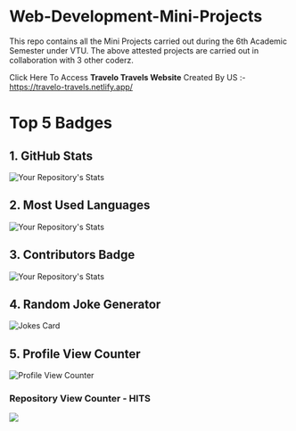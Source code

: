 # Web-Development-Mini-Projects
This repo contains all the Mini Projects carried out during the 6th Academic Semester under VTU.
The above attested projects are carried out in collaboration with 3 other coderz.

Click Here To Access **Travelo Travels Website** Created By US :- 
https://travelo-travels.netlify.app/


# Top 5 Badges

## 1. GitHub Stats

![Your Repository's Stats](https://github-readme-stats.vercel.app/api?username=Shashanka-rao&show_icons=true)

## 2. Most Used Languages

![Your Repository's Stats](https://github-readme-stats.vercel.app/api/top-langs/?username=Tanu-N-Prabhu&theme=blue-green)

## 3. Contributors Badge

![Your Repository's Stats](https://contrib.rocks/image?repo=Tanu-N-Prabhu/Python)

## 4. Random Joke Generator

![Jokes Card](https://readme-jokes.vercel.app/api)

## 5. Profile View Counter

![Profile View Counter](https://komarev.com/ghpvc/?username=Tanu-N-Prabhu)

### Repository View Counter - HITS

![](https://komarev.com/ghpvc/?username=Adithya-R-Iyer&color=green)
